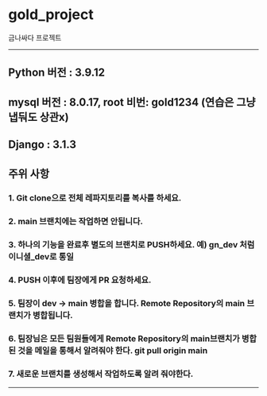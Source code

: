 # gold_project
금나싸다 프로젝트

---------------------------------

## Python 버전 : 3.9.12
## mysql 버전 : 8.0.17, root 비번: gold1234 (연습은 그냥 냅둬도 상관x)
## Django : 3.1.3



## 주위 사항
### 1. Git clone으로 전체 레파지토리를 복사를 하세요.
### 2. main 브랜치에는 작업하면 안됩니다. 
### 3. 하나의 기능을 완료후 별도의 브랜치로 PUSH하세요. 예) gn_dev 처럼 이니셜_dev로 통일
### 4. PUSH 이후에 팀장에게 PR 요청하세요.
### 5. 팀장이 dev → main 병합을 합니다. Remote Repository의 main 브랜치가 병합됩니다.

### 6. 팀장님은 모든 팀원들에게 Remote Repository의 main브랜치가 병합된 것을 메일을 통해서 알려줘야 한다. git pull origin main
### 7. 새로운 브랜치를 생성해서 작업하도록 알려 줘야한다.
----------------------------------
